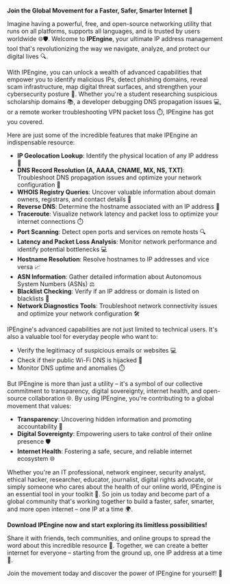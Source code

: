 **Join the Global Movement for a Faster, Safer, Smarter Internet 🚀**

Imagine having a powerful, free, and open-source networking utility that runs on all platforms, supports all languages, and is trusted by users worldwide 🌐🛡️. Welcome to **IPEngine**, your ultimate IP address management tool that's revolutionizing the way we navigate, analyze, and protect our digital lives 🔍.

With IPEngine, you can unlock a wealth of advanced capabilities that empower you to identify malicious IPs, detect phishing domains, reveal scam infrastructure, map digital threat surfaces, and strengthen your cybersecurity posture 🔐. Whether you're a student researching suspicious scholarship domains 📚, a developer debugging DNS propagation issues 💻, or a remote worker troubleshooting VPN packet loss ⏱️, IPEngine has got you covered.

Here are just some of the incredible features that make IPEngine an indispensable resource:

*   **IP Geolocation Lookup**: Identify the physical location of any IP address 📍
*   **DNS Record Resolution (A, AAAA, CNAME, MX, NS, TXT)**: Troubleshoot DNS propagation issues and optimize your network configuration 📡
*   **WHOIS Registry Queries**: Uncover valuable information about domain owners, registrars, and contact details 🔎
*   **Reverse DNS**: Determine the hostname associated with an IP address 🔄
*   **Traceroute**: Visualize network latency and packet loss to optimize your internet connections ⏱️
*   **Port Scanning**: Detect open ports and services on remote hosts 🔍
*   **Latency and Packet Loss Analysis**: Monitor network performance and identify potential bottlenecks 💻
*   **Hostname Resolution**: Resolve hostnames to IP addresses and vice versa 📈
*   **ASN Information**: Gather detailed information about Autonomous System Numbers (ASNs) ⚖️
*   **Blacklist Checking**: Verify if an IP address or domain is listed on blacklists 🔴
*   **Network Diagnostics Tools**: Troubleshoot network connectivity issues and optimize your network configuration 🛠️

IPEngine's advanced capabilities are not just limited to technical users. It's also a valuable tool for everyday people who want to:

*   Verify the legitimacy of suspicious emails or websites 💻
*   Check if their public Wi-Fi DNS is hijacked 🤔
*   Monitor DNS uptime and anomalies ⏱️

But IPEngine is more than just a utility – it's a symbol of our collective commitment to transparency, digital sovereignty, internet health, and open-source collaboration 🌐. By using IPEngine, you're contributing to a global movement that values:

*   **Transparency**: Uncovering hidden information and promoting accountability 🔎
*   **Digital Sovereignty**: Empowering users to take control of their online presence 🛡️
*   **Internet Health**: Fostering a safe, secure, and reliable internet ecosystem 🌐

Whether you're an IT professional, network engineer, security analyst, ethical hacker, researcher, educator, journalist, digital rights advocate, or simply someone who cares about the health of our online world, IPEngine is an essential tool in your toolkit 🔩. So join us today and become part of a global community that's working together to build a faster, safer, smarter, and more open internet – one IP at a time 🌍.

**Download IPEngine now and start exploring its limitless possibilities!**

Share it with friends, tech communities, and online groups to spread the word about this incredible resource 💬. Together, we can create a better internet for everyone – starting from the ground up, one IP address at a time 🔩.

Join the movement today and discover the power of IPEngine for yourself! 🚀